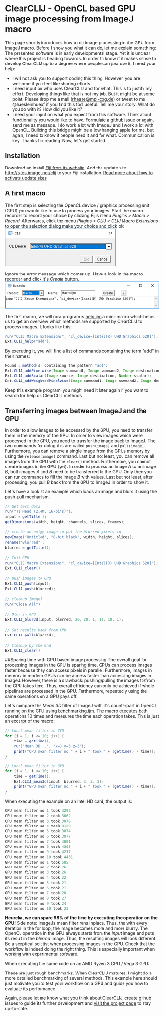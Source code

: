 # ClearCLIJ - OpenCL based GPU image processing from ImageJ macro

This page shortly introduces how to do image processing in the GPU form ImageJ macro. Before I show you what it can do, let me explain something: 
The presented software is in early developmental stage. Yet it is unclear where this project is heading towards. 
In order to know if it makes sense to develop ClearCLIJ up to a degree where people can _just_ use it, I need your help:
* I will not ask you to support coding this thing. However, you are welcome if you feel like sharing efforts.
* I need input on who uses ClearCLIJ and for what. This is to justify my effort. Developing things like that is not my job. But it might be at some point. Please drop me a mail (rhaase@mpi-cbg.de) or tweet to me @haesleinhuepf if you find this tool useful. Tell me your story. What do you do with it? How did you like it?
* I need your input on what you expect from this software. Think about functionality you would like to have. [Formulate a github issue](https://github.com/ClearControl/clearclij/issues) or again, send me as message.
I do work a lot with ImageJ and I work a lot with OpenCL. Building this bridge might be a low hanging apple for me, but again, I need to know if people need it and for what. Communication is key! Thanks for reading. Now, let's get started.

## Installation
Download an install [Fiji from its website](https://fiji.sc/Downloads).
Add the update site http://sites.imagej.net/clij to your Fiji installation. [Read more about how to activate update sites]( https://imagej.net/Following_an_update_site)

## A first macro
The first step is selecting the OpenCL device / graphics processing unit (GPU) you would like to use to process your images. 
Start the macro recorder to record your choice by clicking Fijis menu _Plugins > Macro > Record_. 
Afterwards, click the menu _Plugins > CLIJ > CLIJ Macro Extensions_ to open the selection dialog make your choice and click ok:
![Image](images/device_dialog.png)

Ignore the error message which comes up. Have a look in the macro recorder and click it's _Create_ button.
![Image](images/macro_recorder.png)

The first macro, we will now program is [help.ijm](https://github.com/haesleinhuepf/clearclij/blob/master/src/main/macro/help.ijm) a mini-macro which helps us to get an overview which methods are supported by ClearCLIJ to process images. It looks like this:
```java
run("CLIJ Macro Extensions", "cl_device=[Intel(R) UHD Graphics 620]");
Ext.CLIJ_help("add");
```

By executing it, you will find a list of commands containing the term "add" in their names:

```java
Found 3 method(s) containing the pattern "add":
Ext.CLIJ_addPixelwise(Image summand1, Image summand2, Image destination);
Ext.CLIJ_addScalar(Image source, Image destination, Number scalar);
Ext.CLIJ_addWeightedPixelwise(Image summand1, Image summand2, Image destination, Number factor1, Number factor2);
```

Keep this example program, you might need it later again if you want to search for help on ClearCLIJ methods.

## Transferring images between ImageJ and the GPU
In order to allow images to be accessed by the GPU, you need to transfer them in the memory of the GPU. 
In order to view images which were processed in the GPU, you need to transfer the image back to ImageJ. 
The two commands for doing this are called `push(image)` and `pull(image)`. 
Furthermore, you can remove a single image from the GPUs memory by using the `release(image)` command. 
Last but not least, you can remove all images from the GPU with the `clear()` method.
Furthermore, you cannot create images in the GPU (yet).
In order to process an image _A_ to an image _B_, both images _A_ and _B_ need to be transferred to the GPU. 
Only then you can run commands to fill the image _B_ with values. Last but not least, after processing, you pull _B_ back from the GPU to ImageJ in order to show it.

Let's have a look at an example which loads an image and blurs it using the push-pull mechanism.

```java
// Get test data
run("T1 Head (2.4M, 16-bits)");
input = getTitle();
getDimensions(width, height, channels, slices, frames);

// create an emtpy image to put the blurred pixels in
newImage("Untitled", "8-bit black", width, height, slices);
rename("Blurred");
blurred = getTitle();

// Init GPU
run("CLIJ Macro Extensions", "cl_device=[Intel(R) UHD Graphics 620]");
Ext.CLIJ_clear();

// push images to GPU
Ext.CLIJ_push(input);
Ext.CLIJ_push(blurred);

// cleanup ImageJ
run("Close All");

// Blur in GPU
Ext.CLIJ_blur3d(input, blurred, 20, 20, 1, 10, 10, 1);

// Get results back from GPU
Ext.CLIJ_pull(blurred);

// Cleanup by the end
Ext.CLIJ_clear();
```

##Sparing time with GPU based image processing
The overall goal for processing images in the GPU is sparing time. GPUs can process images faster because they can access pixels in parallel. 
Furthermore, images in memory in modern GPUs can be access faster than accessing images in ImageJ. 
However, there is a drawback: pushing/pulling the images to/from the GPU takes time. Thus, overall efficiency can only be achieved if whole pipelines are processed in the GPU. Furthermore, repeatedly using the same operations on a GPU pays off. 

Let's compare the _Mean 3D_ filter of ImageJ with it's counterpart in OpenCL running on the CPU using [benchmarking.ijm](https://github.com/haesleinhuepf/clearclij/blob/master/src/main/macro/benchmarking.ijm). The macro executes both operations 10 times and measures the time each operation takes. This is just an excerpt of the macro:

```java
// Local mean filter in CPU
for (i = 1; i <= 10; i++) {
	time = getTime();
	run("Mean 3D...", "x=3 y=3 z=3");
	print("CPU mean filter no " + i + " took " + (getTime() - time));
}
```

```java
// Local mean filter in GPU
for (i = 1; i <= 10; i++) {
	time = getTime();
	Ext.CLIJ_mean3d(input, blurred, 3, 3, 3);
	print("GPU mean filter no " + i + " took " + (getTime() - time));
}
```

When executing the example on an Intel HD card, the output is:

```java
CPU mean filter no 1 took 3292
CPU mean filter no 2 took 3062
CPU mean filter no 3 took 3076
CPU mean filter no 4 took 3129
CPU mean filter no 5 took 3074
CPU mean filter no 6 took 3077
CPU mean filter no 7 took 4001
CPU mean filter no 8 took 4305
CPU mean filter no 9 took 4217
CPU mean filter no 10 took 4431
GPU mean filter no 1 took 585
GPU mean filter no 2 took 26
GPU mean filter no 3 took 26
GPU mean filter no 4 took 22
GPU mean filter no 5 took 21
GPU mean filter no 6 took 21
GPU mean filter no 7 took 20
GPU mean filter no 8 took 27
GPU mean filter no 9 took 24
GPU mean filter no 10 took 23
```

**Heureka, we can spare 98% of the time by executing the operation on the GPU!**
Side note: ImageJs mean filter runs inplace. Thus, the with every iteration in the for loop, the image becomes more and more blurry. 
The OpenCL operation in the GPU always starts from the _input_ image and puts its result in the _blurred_ image. 
Thus, the resulting images will look different. 
Be a sceptical scietist when processing images in the GPU. Check that the workflow is indeed doing the right thing. This is especially important when working with experimental software.

When executing the same code on an AMD Ryzen 3 CPU / Vega 3 GPU:


These are just rough benchmarks. When ClearCLIJ matures, I might do a more detailed benchmarking of several methods. This example here should just motivate you to test your workflow on a GPU and guide you how to evaluate its performance.

Again, please let me know what you think about ClearCLIJ, create github issues to guide its further development and [visit the project page]() to stay up-to-date.


